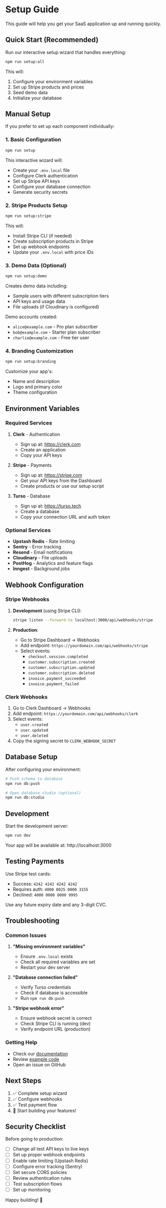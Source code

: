 # Setup Guide

This guide will help you get your SaaS application up and running quickly.

## Quick Start (Recommended)

Run our interactive setup wizard that handles everything:

```bash
npm run setup:all
```

This will:
1. Configure your environment variables
2. Set up Stripe products and prices
3. Seed demo data
4. Initialize your database

## Manual Setup

If you prefer to set up each component individually:

### 1. Basic Configuration

```bash
npm run setup
```

This interactive wizard will:
- Create your `.env.local` file
- Configure Clerk authentication
- Set up Stripe API keys
- Configure your database connection
- Generate security secrets

### 2. Stripe Products Setup

```bash
npm run setup:stripe
```

This will:
- Install Stripe CLI (if needed)
- Create subscription products in Stripe
- Set up webhook endpoints
- Update your `.env.local` with price IDs

### 3. Demo Data (Optional)

```bash
npm run setup:demo
```

Creates demo data including:
- Sample users with different subscription tiers
- API keys and usage data
- File uploads (if Cloudinary is configured)

Demo accounts created:
- `alice@example.com` - Pro plan subscriber
- `bob@example.com` - Starter plan subscriber
- `charlie@example.com` - Free tier user

### 4. Branding Customization

```bash
npm run setup:branding
```

Customize your app's:
- Name and description
- Logo and primary color
- Theme configuration

## Environment Variables

### Required Services

1. **Clerk** - Authentication
   - Sign up at: https://clerk.com
   - Create an application
   - Copy your API keys

2. **Stripe** - Payments
   - Sign up at: https://stripe.com
   - Get your API keys from the Dashboard
   - Create products or use our setup script

3. **Turso** - Database
   - Sign up at: https://turso.tech
   - Create a database
   - Copy your connection URL and auth token

### Optional Services

- **Upstash Redis** - Rate limiting
- **Sentry** - Error tracking
- **Resend** - Email notifications
- **Cloudinary** - File uploads
- **PostHog** - Analytics and feature flags
- **Inngest** - Background jobs

## Webhook Configuration

### Stripe Webhooks

1. **Development** (using Stripe CLI):
   ```bash
   stripe listen --forward-to localhost:3000/api/webhooks/stripe
   ```

2. **Production**:
   - Go to Stripe Dashboard → Webhooks
   - Add endpoint: `https://yourdomain.com/api/webhooks/stripe`
   - Select events:
     - `checkout.session.completed`
     - `customer.subscription.created`
     - `customer.subscription.updated`
     - `customer.subscription.deleted`
     - `invoice.payment_succeeded`
     - `invoice.payment_failed`

### Clerk Webhooks

1. Go to Clerk Dashboard → Webhooks
2. Add endpoint: `https://yourdomain.com/api/webhooks/clerk`
3. Select events:
   - `user.created`
   - `user.updated`
   - `user.deleted`
4. Copy the signing secret to `CLERK_WEBHOOK_SECRET`

## Database Setup

After configuring your environment:

```bash
# Push schema to database
npm run db:push

# Open database studio (optional)
npm run db:studio
```

## Development

Start the development server:

```bash
npm run dev
```

Your app will be available at: http://localhost:3000

## Testing Payments

Use Stripe test cards:
- Success: `4242 4242 4242 4242`
- Requires auth: `4000 0025 0000 3155`
- Declined: `4000 0000 0000 9995`

Use any future expiry date and any 3-digit CVC.

## Troubleshooting

### Common Issues

1. **"Missing environment variables"**
   - Ensure `.env.local` exists
   - Check all required variables are set
   - Restart your dev server

2. **"Database connection failed"**
   - Verify Turso credentials
   - Check if database is accessible
   - Run `npm run db:push`

3. **"Stripe webhook error"**
   - Ensure webhook secret is correct
   - Check Stripe CLI is running (dev)
   - Verify endpoint URL (production)

### Getting Help

- Check our [documentation](./docs)
- Review [example code](./src/app/api)
- Open an issue on GitHub

## Next Steps

1. ✅ Complete setup wizard
2. ✅ Configure webhooks
3. ✅ Test payment flow
4. 🚀 Start building your features!

## Security Checklist

Before going to production:

- [ ] Change all test API keys to live keys
- [ ] Set up proper webhook endpoints
- [ ] Enable rate limiting (Upstash Redis)
- [ ] Configure error tracking (Sentry)
- [ ] Set secure CORS policies
- [ ] Review authentication rules
- [ ] Test subscription flows
- [ ] Set up monitoring

Happy building! 🚀